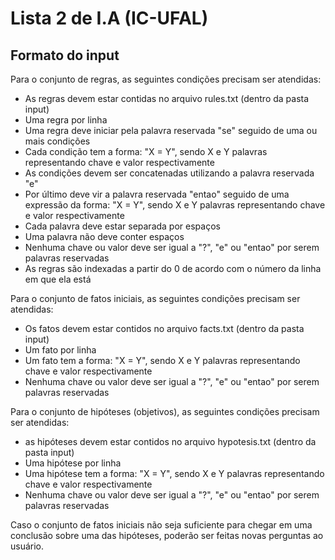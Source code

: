 # Lista 2 de I.A (IC-UFAL)

## Formato do input

Para o conjunto de regras, as seguintes condições precisam ser atendidas:

- As regras devem estar contidas no arquivo rules.txt (dentro da pasta input)
- Uma regra por linha
- Uma regra deve iniciar pela palavra reservada "se" seguido de uma ou mais condições
- Cada condição tem a forma: "X = Y", sendo X e Y palavras representando chave e valor respectivamente
- As condições devem ser concatenadas utilizando a palavra reservada "e"
- Por último deve vir a palavra reservada "entao" seguido de uma expressão da forma: "X = Y", sendo X e Y palavras representando chave e valor respectivamente
- Cada palavra deve estar separada por espaços
- Uma palavra não deve conter espaços
- Nenhuma chave ou valor deve ser igual a "?", "e" ou "entao" por serem palavras reservadas
- As regras são indexadas a partir do 0 de acordo com o número da linha em que ela está

Para o conjunto de fatos iniciais, as seguintes condições precisam ser atendidas:

- Os fatos devem estar contidos no arquivo facts.txt (dentro da pasta input)
- Um fato por linha
- Um fato tem a forma: "X = Y", sendo X e Y palavras representando chave e valor respectivamente
- Nenhuma chave ou valor deve ser igual a "?", "e" ou "entao" por serem palavras reservadas

Para o conjunto de hipóteses (objetivos), as seguintes condições precisam ser atendidas:

- as hipóteses devem estar contidos no arquivo hypotesis.txt (dentro da pasta input)
- Uma hipótese por linha
- Uma hipótese tem a forma: "X = Y", sendo X e Y palavras representando chave e valor respectivamente
- Nenhuma chave ou valor deve ser igual a "?", "e" ou "entao" por serem palavras reservadas

Caso o conjunto de fatos iniciais não seja suficiente para chegar em uma conclusão sobre uma das hipóteses, poderão ser feitas novas perguntas ao usuário.
